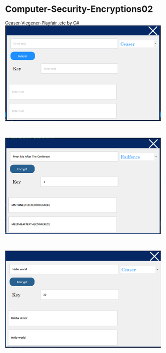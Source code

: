 # Computer-Security-Encryptions02
 Ceaser-Viegener-Playfair .etc by C#
<img src="/prev2.PNG"/>
<br/>
<br/>
<br/>
<br/>
<img src="/prev.PNG"/>
<br/>
<br/>
<br/>
<br/>
<img src="/prev3.PNG"/>
